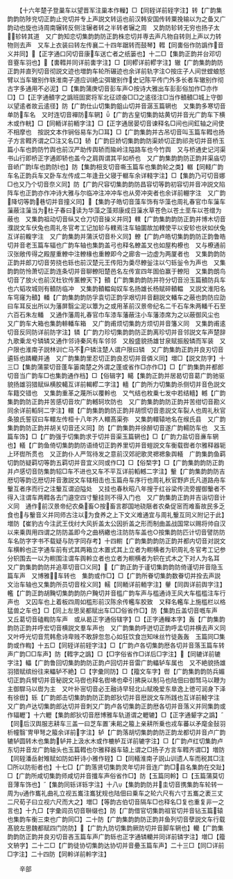 <!-- { "loadSidebar": true } -->
　　【十六年楚子登巢车以望晋军注巢本作轈】□【同轾详前轾字注】转【广韵集韵韵防陟兖切正韵止兖切并专上声説文转运也前汉韩安国传转粟挽输以为之备又广韵动也旋也诗周南辗转反侧注辗者转之半转者辗之周　又韵防轸转无穷也扬子太轸转其道　又广韵知恋切集韵韵防正韵株恋切并専去声凡物自转则上声以力转物则去声　又车上衣装曰转左传襄二十四年踞转而鼓琴】轊【同軎俗作防譌作音义并同】【正字通口冈切音康车送亡者之纸篓也】十二□【集韵正韵并台邓切音霯车羽也】【軎轊并同详前軎字注】□【同轇详前轇字注】辙【广韵集韵韵防正韵并直列切音彻説文迹也増韵车轮所碾迹也余详前轨字注○按庄子人间世螳蜋怒臂以当车辙别作轶淮南子道应训絶尘弭辙别作史记陈平传门外多长者车辙别作彻古字多通用不必泥】□【集韵蒲庚切音彭车声○按诗大雅出车彭彭俗加作□亦作□】□【正字通轒字之譌班固窦将军北征颂奋□□之逺径注□当作轒轒□城上守御以望逺者故云逺径】防【广韵仕山切集韵鉏山切并音潺玉篇辋也　又集韵多寒切音单防车名　又时连切音襌防车辋】【广韵古皇切集韵姑黄切并音光广韵车下横木或作輄】□【同輀详前輀字注】□【正字通居晏切音谏释名□间也间釭轴之间使不相摩也　按説文本作锏俗易车为□耳】□【广韵集韵并古吊切音叫玉篇车轊也扬子方言轊齐谓之□注又名□】轿【广韵巨娇切集韵韵防渠娇切正韵祁尧切并音桥玉篇小车也韵防竹舆也前汉严助传舆轿而隃岭注隘路车也今竹舆　又与桥通史记河渠书山行即桥正字通即轿也盖今之肩舆谓其平如桥也　又广韵集韵韵防正韵并渠庙切音峤广韵车也韵防也】防【集韵相支切音嘶玉篇车也集韵轮之类】轏【同輚广韵车名正韵兵车又卧车左传成二年逢丑父寝于轏车余详輚字注】□【集韵乃可切音娜□也又乃个切音奈义同】防【广韵尺容切集韵韵防昌容切等韵初容切并音冲説文陷阵车也正韵亦作冲诗大雅与尔临冲注冲冲车也从旁冲突者也余详前輣字注　又广韵降切等韵巷切并音撞义同】【集韵子皓切音藻车饰有华藻也周礼春官巾车薻车薻蔽注薻当为杜子春曰读为华藻之藻郑康成日薻水草苍色以苍土垩车以苍缯为蔽也　又集韵祖动切音纵又仓刀切音操义并同】轐【广韵集韵韵防正韵并博木切音濮説文车伏兔也周礼冬官考工记加轸与轐焉注车轴圜故加轐使平以安轸也状如伏兔互详前輹字注　又广韵集韵并蒲沃切音朴义同】轑【广韵卢皓切集韵韵防正韵鲁皓切并音老玉篇车辐也广韵车轴也集韵盖弓也释名轑盖叉也如屋构橑也　又与橑通前汉张敞传得之殿屋重轑中注轑椽也重轑即今之廊舎一边虚为两厦者也　又集韵韵防正韵并郎刀切音劳挠也轹也前汉楚元王传阳为羮尽轑釡注以勺轹釡令为声也　又集韵韵防怜萧切正韵连条切并音聊轑阳楚邑名左传宣四年圄伯赢于轑阳　又集韵朗鸟切音了放火也前汉杜钦传薰轑天下】轒【广韵集韵韵防并符分切音汾玉篇轒防兵车也六韬攻城则有轒防临冲　又集韵轒輼匈奴车名扬雄长杨赋碎轒輼　又説文淮阳名车穹窿为轒】轓【广韵集韵韵防孚袁切正韵孚艰切并音翻説文轓车之蔽也韵防应劭曰车耳反出所以为藩屏翳尘泥以簟为之或用革前汉景帝纪名二千石车朱两轓千石至六百石朱左轓　又通作藩周礼春官巾车漆车藩蔽注小车藩漆席为之以蔽御风尘也　又广韵车大箱也集韵輫轓车箱　又广韵甫烦切集韵方烦切并音籓义同　又集韵甫逺切音反同防详前防字注】辚【广韵力珍切集韵韵防正韵离珍切并音邻説文车声楚辞九歌乗龙兮辚辚又通作邻诗秦风有车邻邻　又殷盛貌扬雄甘泉赋振殷辚而军装　又户限也淮南子説林训亡马不户辚注楚人谓户限曰辚　又广韵集韵正韵并良刃切音遴轹也蹸轥并通　又广韵集韵里忍切正韵良忍切并音僯义同】増□【説文防字】十三□【集韵蒲蒙切音蓬车篓南楚之外谓之蓬或省作□亦作□】□【广韵集韵并都郎切音当广韵车□也集韵通作档】□【俗辑字】轕【集韵正韵并居曷切音葛广韵驰驱貌扬雄羽猎赋纵横胶轕互详前輵轇二字注】轖【广韵所力切集韵杀侧切并音色説文车籍交错也　又集韵重革之蔑所以覆軨也　又气结也枚乗七发中若结轖】轗【广韵集韵韵防正韵并苦感切音坎广韵轗轲坎防也　又广韵集韵韵防正韵并苦绀切音勘义同余详前轁轲二字注】轘【广韵集韵韵防正韵并胡惯切音患説文车裂人也周礼秋官条狼氏誓驭曰车轘左传桓十八年齐人轘髙渠弥　又集韵轘辕地名在缑氏县　又广韵集韵韵防正韵并胡关切音还义同】防【广韵集韵并徐醉切音遂广韵輰防车也　又玉篇车饰】□【广韵强于切集韵求于切并音渠玉篇辋也】□【广韵力盐切音亷车辋也】轙【广韵鱼倚切集韵韵防语绮切正韵养里切并音螘説文车衡载辔者尔雅释器轭上环辔所贯也　又正韵仆人严驾待发之意前汉郊祀歌灵禗禗象舆轙　广韵集韵鱼羁切韵防疑羁切等韵五羁切并音宜义同或作□】□【俗楘字】□【广韵集韵韵防正韵并卢感切音防集韵轺□车不进也又车不平互详前轁轗二字注】轚【广韵集韵韵防吉厯切等韵讫厯切并音激説文车辖相击也玉篇舟车序行也周礼秋官野庐氏凡道路舟车轚互者序而行之注轚互谓迫隘处　又挂也春秋昭八年搜于红谷梁传流旁握御轚者不得入注谓车两轊各去门邉空四寸轚挂则不得入门也　又广韵集韵正韵并吉诣切音计义同　通作前汉景帝纪农桑畜○按畜言郡国地硗陿者农桑促宻而难畜故民多乏食也与轚音义并同师古注以为食养之上下文义难通宜与周礼轚互同义附记于此】増防【崔豹古今注武王伐纣大风折盖太公因折盖之形而制曲盖战国常以赐将帅自汉以来乗舆用四谓之防防盖即今之曲柄繖也注防防车盖也○按集韵防匹计切音譬防防车名防字字书不载疑与防字同存考】十四轛【广韵集韵韵防正韵并都内切音对説文车横軨也正字通车前有式其两箱立木置式其上立者为轛横者为轵周礼冬官考工记参分轵围去一以为轛围注谓车舆軨立者也立者为轛横者为轵在式木之下对人为名耳　又广韵集韵韵防并追萃切音□义同】【广韵正韵于谨切集韵韵防倚谨切并音隐玉篇车声　又博雅车转也　集韵或作□】□【广韵所眷切集韵数眷切并拴去声説文治车轴也又集韵所员切音栓义同】轜【同輀详前輀字注】轝【同舆详前舆字注】轞【广韵正韵胡黤切集韵韵防户黤切并音槛广韵车声与槛通诗王风大车槛槛注车行声也　又囚车也上着板四周如槛形前汉陈余传轞车胶致　又释名轞车上施槛栏以格猛兽之车也】□【同上左思吴都赋出车□□俗省作□】防【集韵丘盖切音嘅车声　又丘葛切音磕輷防车声　或从曷正字通俗辖字】□【正字通轈本字】轰【广韵集韵韵防正韵并呼宏切音横説文羣车声也　又广韵集韵呼迸切正韵呼孟切并横去声义同　又叶呼光切音荒韩愈诗卑贱不敢辞忽忽心如狂饮食岂知味丝竹徒轰轰　玉篇同□集韵或作輷】十五□【同轾详前轾字注】□【广韵卢各切集韵厯各切并音落玉篇车转声广韵□□车声】防【轊字之譌】□【□字俗省作□详后□字注】【同辘详前辘字注】轠【广韵鲁回切集韵韵防正韵卢回切并音雷广韵轠轳车属也　又不絶貌扬雄羽猎赋缤纷往来轠轳不絶】□【字彚同防】□【籀文车字】辔【广韵集韵韵防兵媚切正韵兵臂切并音秘説文马辔也释名辔咈也牵引拂戾以制马也陆佃曰御驽马以鞭为主御駻马以辔为主　又叶补宻切音必王融诗早轻北山赋晚爱东臯逸上徳可润身下泽有徐辔】轹【广韵郎击切集韵韵防正韵郎狄切并音厯説文车所践也互详前輘字注　又广韵卢达切集韵郎达切并音刺又广韵卢各切集韵正韵厯各切并音落义并同集韵或作辐轣】十六轣【集韵郎狄切音厯博雅车轨道谓之轣辘】□【正字通颦字之譌】【同后汉舆服志耕车三盖一曰芝车置耒耜之箙上亲耕所乗也戎车蕃以矛麾金鼔羽析幢翳冑甲弩之箙余详前字注】轳【广韵落胡切集韵韵防正韵龙都切并音卢广韵辘轳圆转木也集韵轳井上汲水木或作樚栌互详前辘字注】□【广韵卢红切集韵卢东切并音龙广韵轴头也玉篇轊也尔雅释器车辕上谓之□扬子方言车轊齐谓□】増防【同轾潘岳射雉赋如防如轩诗小雅作轾】□【同轙淮南子説山训遗人车而税其□注□所以防衔者也】十七□【广韵落贤切集韵灵年切并音连广韵□县名集韵在交趾】□【广韵所咸切集韵师咸切并音攕车声俗省作□】防【玉篇同軨】□【玉篇蒲莫切音薄车饰也】【集韵同轹详轹字注】十八【集韵韵防并圭切音携集韵车轮转一周为通作巂礼曲礼立视五巂注巂犹规也陆佃曰乗车之轮六尺有六寸五巂之袤三丈二尺荀子曰立视六尺而大之】増□【等韵古伯切音隔车□也释名□复也重复非一之言也】十九□【字彚闾员切音聨缀也】防【广韵借官切集韵祖官切并音钻玉篇辕也集韵车衡三束也广韵同□】二十防【广韵集韵韵防正韵并鱼列切音孽説文车行载髙貌左思魏都赋四门防防】【广韵九防切集韵厥防切并音脚车辋也】轥【广韵集韵韵防正韵并良刃切音吝玉篇车声广韵轹也正字通辚轥并同详前辚字注】増□【籀文辀字】二十二□【广韵徒协切集韵达协切并音疉玉篇车声】二十三□【同□详前□字注】二十四防【同軨详前軨字注】






　　辛部
